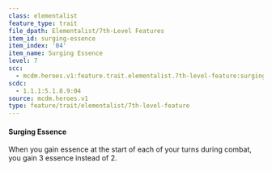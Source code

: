 ```yaml
---
class: elementalist
feature_type: trait
file_dpath: Elementalist/7th-Level Features
item_id: surging-essence
item_index: '04'
item_name: Surging Essence
level: 7
scc:
  - mcdm.heroes.v1:feature.trait.elementalist.7th-level-feature:surging-essence
scdc:
  - 1.1.1:5.1.8.9:04
source: mcdm.heroes.v1
type: feature/trait/elementalist/7th-level-feature
---
```


#### Surging Essence

When you gain essence at the start of each of your turns during combat, you gain 3 essence instead of 2.
